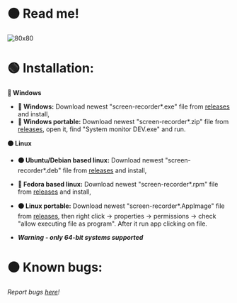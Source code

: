 # 🟠 Read me! 
![80x80](https://user-images.githubusercontent.com/81306360/116554469-81a0f880-a8fb-11eb-9b29-e226096834d3.png)


# 🟢 Installation:


**🔵 Windows**

- **🔵 Windows:** Download newest "screen-recorder*.exe" file from [releases](https://github.com/Bajojajo-xD/screen-recorder/releases) and install,
- **🔵 Windows portable:** Download newest "screen-recorder*.zip" file from [releases](https://github.com/Bajojajo-xD/screen-recorder/releases), open it, find "System monitor DEV.exe" and run.


**🟠 Linux**

- **🟠 Ubuntu/Debian based linux:** Download newest "screen-recorder*.deb" file from [releases](https://github.com/Bajojajo-xD/screen-recorder/releases) and install,
- **🧿 Fedora based linux:** Download newest "screen-recorder*.rpm" file from [releases](https://github.com/Bajojajo-xD/screen-recorder/releases) and install,
- **🟠 Linux portable:** Download newest "screen-recorder*.AppImage" file from [releases](https://github.com/Bajojajo-xD/screen-recorder/releases), then right click -> properties -> permissions -> check "allow executing file as program". After it run app clicking on file.

- ***Warning - only 64-bit systems supported***

# 🟠 Known bugs:


*Report bugs [here](https://github.com/Bajojajo-xD/screen-recorder/issues)!*
